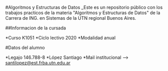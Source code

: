 #Algoritmos y Estructuras de Datos
_Este es un repositorio público con los trabajos practicos de la materia "Algoritmos y Estructuras de Datos" de la Carrera de ING. en Sistemas de la UTN regional Buenos Aires.

##Informacion de la cursada

*Curso K1051
*Ciclo lectivo 2020
*Modalidad anual

#Datos del alumno

*Legajo 146.788-8
*López Santiago
*Mail institucional --> santilopez@est.frba.utn.edu.ar